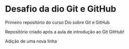 # Desafio da dio Git e GitHub
 Primeiro repositório do curso Dio sobre Git e GitHub

 Repositório criado após a aula de introdução ao Git GitHub!

Adição de uma nova linha
